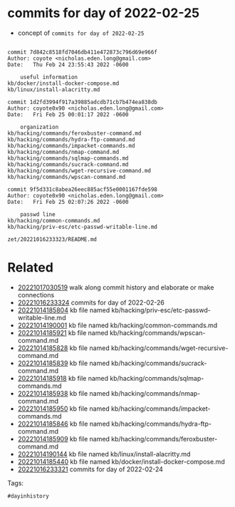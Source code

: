 # commits for day of 2022-02-25

- concept of `commits for day of 2022-02-25`

```

commit 7d842c8518fd7046db411e472873c796d69e966f
Author: coyote <nicholas.eden.long@gmail.com>
Date:   Thu Feb 24 23:55:43 2022 -0600

    useful information
kb/docker/install-docker-compose.md
kb/linux/install-alacritty.md

commit 1d2fd3994f917a39885adcdb71cb7b474ea838db
Author: coyote0x90 <nicholas.eden.long@gmail.com>
Date:   Fri Feb 25 00:01:17 2022 -0600

    organization
kb/hacking/commands/feroxbuster-command.md
kb/hacking/commands/hydra-ftp-command.md
kb/hacking/commands/impacket-commands.md
kb/hacking/commands/nmap-command.md
kb/hacking/commands/sqlmap-commands.md
kb/hacking/commands/sucrack-command.md
kb/hacking/commands/wget-recursive-command.md
kb/hacking/commands/wpscan-command.md

commit 9f5d331c8abea26eec885acf55e0001167fde598
Author: coyote0x90 <nicholas.eden.long@gmail.com>
Date:   Fri Feb 25 02:07:26 2022 -0600

    passwd line
kb/hacking/common-commands.md
kb/hacking/priv-esc/etc-passwd-writable-line.md
```

` zet/20221016233323/README.md `

# Related

- [20221017030519](/zet/20221017030519/README.md) walk along commit history and elaborate or make connections
- [20221016233324](/zet/20221016233324/README.md) commits for day of 2022-02-26
- [20221014185804](/zet/20221014185804/README.md) kb file named kb/hacking/priv-esc/etc-passwd-writable-line.md
- [20221014190001](/zet/20221014190001/README.md) kb file named kb/hacking/common-commands.md
- [20221014185921](/zet/20221014185921/README.md) kb file named kb/hacking/commands/wpscan-command.md
- [20221014185828](/zet/20221014185828/README.md) kb file named kb/hacking/commands/wget-recursive-command.md
- [20221014185839](/zet/20221014185839/README.md) kb file named kb/hacking/commands/sucrack-command.md
- [20221014185918](/zet/20221014185918/README.md) kb file named kb/hacking/commands/sqlmap-commands.md
- [20221014185938](/zet/20221014185938/README.md) kb file named kb/hacking/commands/nmap-command.md
- [20221014185950](/zet/20221014185950/README.md) kb file named kb/hacking/commands/impacket-commands.md
- [20221014185846](/zet/20221014185846/README.md) kb file named kb/hacking/commands/hydra-ftp-command.md
- [20221014185909](/zet/20221014185909/README.md) kb file named kb/hacking/commands/feroxbuster-command.md
- [20221014190144](/zet/20221014190144/README.md) kb file named kb/linux/install-alacritty.md
- [20221014185440](/zet/20221014185440/README.md) kb file named kb/docker/install-docker-compose.md
- [20221016233321](/zet/20221016233321/README.md) commits for day of 2022-02-24

Tags:

    #dayinhistory

